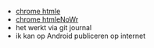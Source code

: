 - [chrome htmle](https://lieven.classy.be/htmle.html)
- [chrome htmleNoWr](https://lieven.classy.be/htmlenw.html)
- het werkt via git journal
- ik kan op Android publiceren op internet
